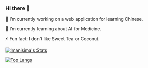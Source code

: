 ### Hi there 👾

🔭 I’m currently working on a web application for learning Chinese. 

🌱 I’m currently learning about AI for Medicine.

⚡ Fun fact: I don't like Sweet Tea or Coconut.

[![Imanisima's Stats](https://github-readme-stats.vercel.app/api?username=Imanisima&theme=nightowl&show_icons=true)](https://github.com/Imanisima/github-readme-stats)

[![Top Langs](https://github-readme-stats.vercel.app/api/top-langs/?username=Imanisima&theme=nightowl&layout=compact)](https://github.com/Imanisima/github-readme-stats)
